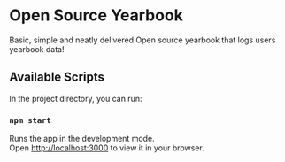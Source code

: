 # Open Source Yearbook

Basic, simple and neatly delivered Open source yearbook that logs users yearbook data!

## Available Scripts

In the project directory, you can run:

### `npm start`

Runs the app in the development mode.\
Open [http://localhost:3000](http://localhost:3000) to view it in your browser.

